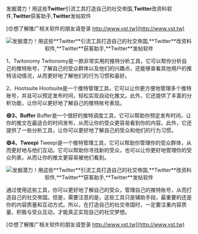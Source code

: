 发掘潜力！用这些**Twitter**引流工具打造自己的社交帝国,**Twitter**改资料软件,**Twitter**获客助手,**Twitter**发帖软件

[😍想了解推广相关软件的朋友请登录 http://www.vst.tw](http://www.vst.tw)

 <center><img src="https://vst.tw/MP4/tuiguang/png/1.png" alt="发掘潜力！用这些**Twitter**引流工具打造自己的社交帝国,**Twitter**改资料软件,**Twitter**获客助手,**Twitter**发帖软件"></center>

1、Twitonomy
Twitonomy是一款非常实用的推特分析工具，它可以帮你分析自己的推特账号，了解自己的受众群体以及他们的兴趣点，还能够查看其他用户的推特活动情况，从而更好地了解他们的行为习惯和喜好。

2、Hootsuite
Hootsuite是一个推特管理工具，它可以让你更方便地管理多个推特账号，并且可以预定发布时间，轻松实现自动化推文。此外，它还提供了丰富的分析功能，让你可以更好地了解自己的推特账号表现。

**😄3、Buffer**
Buffer是一个很好的推特调度工具，它可以帮助你预定发布时间，让你的推文在最适合的时间发布，从而让你的受众更容易看到你的内容。此外，它还提供了一些分析工具，让你可以更好地了解自己的受众和他们的行为习惯。

**😄4、Tweepi**
Tweepi是一个推特管理工具，它可以帮助你管理你的受众群体，从而更好地与他们互动。它可以帮助你寻找新的受众，也可以让你更好地管理你的受众列表，从而让你的推文更容易被他们看到。

 <center><img src="https://vst.tw/MP4/tuiguang/png/2.png" alt="发掘潜力！用这些**Twitter**引流工具打造自己的社交帝国,**Twitter**改资料软件,**Twitter**获客助手,**Twitter**发帖软件"></center>

通过使用这些工具，你可以更好地了解自己的受众，管理自己的推特账号，从而打造自己的社交帝国。但是，需要注意的是，这些工具只是辅助手段，最重要的还是你的内容质量和互动方式。所以，在打造自己的社交帝国时，一定要注重内容质量，积极与受众互动，才能真正实现自己的社交梦想。

[😍想了解推广相关软件的朋友请登录 http://www.vst.tw](http://www.vst.tw)



